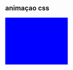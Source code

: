 <!DOCTYPE html>
<html>
    <h2>animaçao css</h2>
<head>
<style> 
div {
  width: 200px;
  height: 150px;
  background: blue;
  position: relative;
  animation-name: mymove;
  animation-duration: 6s;
}

@keyframes mymove {
  from {left: 0px;}
  to {left: 200px;}
}
</style>
</head>
<body>

<div></div>

</body>
</html>

